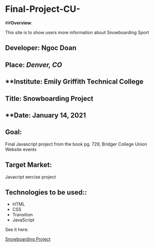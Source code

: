 # Final-Project-CU-

##**Overview**:
<br>

This site is to show users more information about Snowboarding Sport 

## **Developer**: Ngoc Doan
## **Place:** *Denver, CO*
## **Institute: Emily Griffith Technical College
## **Title**: Snowboarding Project 
## **Date: January 14, 2021

## **Goal**:
Final Javascript project from the book pg. 729, Bridger College Union Website events

## **Target Market**: 
Javacript eercise project 

## **Technologies to be used:**:
* HTML
* CSS
* Transition
* JavaScript 



See it here: 

[Snowboarding Project ](https://ndoan24.github.io/Final-Project-CU-)
